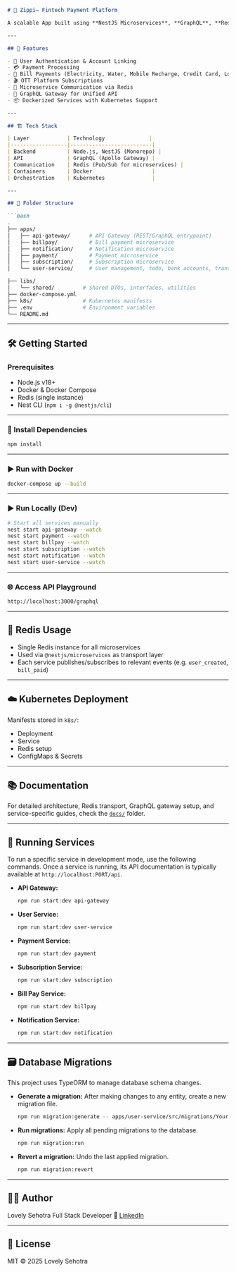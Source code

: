 
````md
# 💸 Zippi– Fintech Payment Platform

A scalable App built using **NestJS Microservices**, **GraphQL**, **Redis**, and containerized with **Docker** and orchestrated via **Kubernetes**. This app supports payments, utility bill management, OTT subscriptions, and account integrations.

---

## 🚀 Features

- 🔐 User Authentication & Account Linking
- 💳 Payment Processing
- 🧾 Bill Payments (Electricity, Water, Mobile Recharge, Credit Card, Loan EMI)
- 🎬 OTT Platform Subscriptions
- 📡 Microservice Communication via Redis
- 🧩 GraphQL Gateway for Unified API
- 📦 Dockerized Services with Kubernetes Support

---

## 🏗️ Tech Stack

| Layer            | Technology              |
|------------------|--------------------------|
| Backend          | Node.js, NestJS (Monorepo) |
| API              | GraphQL (Apollo Gateway) |
| Communication    | Redis (Pub/Sub for microservices) |
| Containers       | Docker                   |
| Orchestration    | Kubernetes               |

---

## 📁 Folder Structure

```bash
.
├── apps/
│   ├── api-gateway/      # API Gateway (REST/GraphQL entrypoint)
│   ├── billpay/          # Bill payment microservice
│   ├── notification/     # Notification microservice
│   ├── payment/          # Payment microservice
│   ├── subscription/     # Subscription microservice
│   └── user-service/     # User management, todo, bank accounts, transactions

├── libs/
│   └── shared/         # Shared DTOs, interfaces, utilities
├── docker-compose.yml
├── k8s/                # Kubernetes manifests
├── .env                # Environment variables
└── README.md
````

---

## 🛠️ Getting Started

### Prerequisites

* Node.js v18+
* Docker & Docker Compose
* Redis (single instance)
* Nest CLI (`npm i -g @nestjs/cli`)

---

### 🚨 Install Dependencies

```bash
npm install
```

---

### ▶️ Run with Docker

```bash
docker-compose up --build
```

---

### ▶️ Run Locally (Dev)

```bash
# Start all services manually
nest start api-gateway --watch
nest start payment --watch
nest start billpay --watch
nest start subscription --watch
nest start notification --watch
nest start user-service --watch
```

---

### 🌐 Access API Playground

```bash
http://localhost:3000/graphql
```

---

## 🧠 Redis Usage

* Single Redis instance for all microservices
* Used via `@nestjs/microservices` as transport layer
* Each service publishes/subscribes to relevant events (e.g. `user_created`, `bill_paid`)

---

## ☁️ Kubernetes Deployment

Manifests stored in `k8s/`:

* Deployment
* Service
* Redis setup
* ConfigMaps & Secrets

---

## 📚 Documentation

For detailed architecture, Redis transport, GraphQL gateway setup, and service-specific guides, check the [`docs/`](./docs/) folder.

---

## 🚀 Running Services

To run a specific service in development mode, use the following commands. Once a service is running, its API documentation is typically available at `http://localhost:PORT/api`.

-   **API Gateway:**
    ```bash
    npm run start:dev api-gateway
    ```

-   **User Service:**
    ```bash
    npm run start:dev user-service
    ```

-   **Payment Service:**
    ```bash
    npm run start:dev payment
    ```

-   **Subscription Service:**
    ```bash
    npm run start:dev subscription
    ```

-   **Bill Pay Service:**
    ```bash
    npm run start:dev billpay
    ```

-   **Notification Service:**
    ```bash
    npm run start:dev notification
    ```

---

## 🗃️ Database Migrations

This project uses TypeORM to manage database schema changes.

-   **Generate a migration:**
    After making changes to any entity, create a new migration file.

    ```bash
    npm run migration:generate -- apps/user-service/src/migrations/YourMigrationName
    ```

-   **Run migrations:**
    Apply all pending migrations to the database.

    ```bash
    npm run migration:run
    ```

-   **Revert a migration:**
    Undo the last applied migration.
    ```bash
    npm run migration:revert
    ```

---

## 👨‍💻 Author

Lovely Sehotra
Full Stack Developer
🔗 [LinkedIn](https://www.linkedin.com/in/lovely-sehotra)

---

## 📄 License

MIT © 2025 Lovely Sehotra

